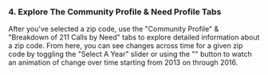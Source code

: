 ### 4. Explore The Community Profile & Need Profile Tabs

After you've selected a zip code, use the "Community Profile" & "Breakdown of 211 Calls by Need" tabs to explore detailed information about a zip code. From here, you can see changes across time for a given zip code by toggling the "Select A Year" slider or using the "<i class="glyphicon glyphicon-play"></i>" button to watch an animation of change over time starting from 2013 on through 2016.

